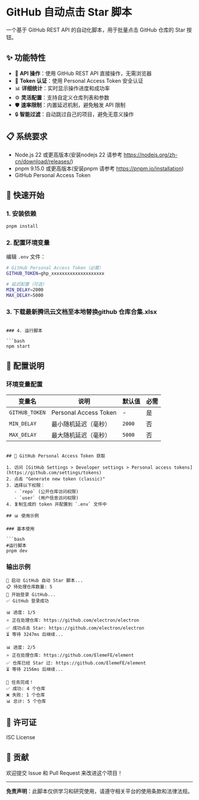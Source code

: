 # GitHub 自动点击 Star 脚本

一个基于 GitHub REST API 的自动化脚本，用于批量点击 GitHub 仓库的 Star 按钮。

## ✨ 功能特性

- 🚀 **API 操作**：使用 GitHub REST API 直接操作，无需浏览器
- 🔐 **Token 认证**：使用 Personal Access Token 安全认证
- 📊 **详细统计**：实时显示操作进度和成功率
- ⚙️ **灵活配置**：支持自定义仓库列表和参数
- 🛡️ **速率限制**：内置延迟机制，避免触发 API 限制
- 🔒 **智能过滤**：自动跳过自己的项目，避免无意义操作

## 📋 系统要求

- Node.js 22 或更高版本(安装nodejs 22 请参考 https://nodejs.org/zh-cn/download/releases/)
- pnpm 9.15.0 或更高版本(安装pnpm 请参考 https://pnpm.io/installation)
- GitHub Personal Access Token

## 🚀 快速开始

### 1. 安装依赖

```bash
pnpm install
```

### 2. 配置环境变量

编辑 `.env` 文件：

```bash
# GitHub Personal Access Token（必需）
GITHUB_TOKEN=ghp_xxxxxxxxxxxxxxxxxxxx

# 延迟配置（可选）
MIN_DELAY=2000
MAX_DELAY=5000
```

### 3. 下载最新腾讯云文档至本地替换github 仓库合集.xlsx
```

### 4. 运行脚本

```bash
npm start
```

## 🔧 配置说明

### 环境变量配置

| 变量名 | 说明 | 默认值 | 必需 |
|--------|------|--------|------|
| `GITHUB_TOKEN` | Personal Access Token | - | 是 |
| `MIN_DELAY` | 最小随机延迟（毫秒） | `2000` | 否 |
| `MAX_DELAY` | 最大随机延迟（毫秒） | `5000` | 否 |

```

## 🔐 GitHub Personal Access Token 获取

1. 访问 [GitHub Settings > Developer settings > Personal access tokens](https://github.com/settings/tokens)
2. 点击 "Generate new token (classic)"
3. 选择以下权限：
   - `repo` (公开仓库访问权限)
   - `user` (用户信息访问权限)
4. 复制生成的 token 并配置到 `.env` 文件中

## 📊 使用示例

### 基本使用

```bash
#运行脚本
pnpm dev
```

### 输出示例

```
🚀 启动 GitHub 自动 Star 脚本...
📋 待处理仓库数量: 5
🔐 开始登录 GitHub...
✅ GitHub 登录成功

📊 进度: 1/5
⭐ 正在处理仓库: https://github.com/electron/electron
✅ 成功点击 Star: https://github.com/electron/electron
⏳ 等待 3247ms 后继续...

📊 进度: 2/5
⭐ 正在处理仓库: https://github.com/ElemeFE/element
✅ 仓库已经 Star 过: https://github.com/ElemeFE/element
⏳ 等待 2156ms 后继续...

🎉 任务完成！
✅ 成功: 4 个仓库
❌ 失败: 1 个仓库
📊 总计: 5 个仓库
```


## 📄 许可证

ISC License

## 🤝 贡献

欢迎提交 Issue 和 Pull Request 来改进这个项目！

---

**免责声明**：此脚本仅供学习和研究使用，请遵守相关平台的使用条款和法律法规。
